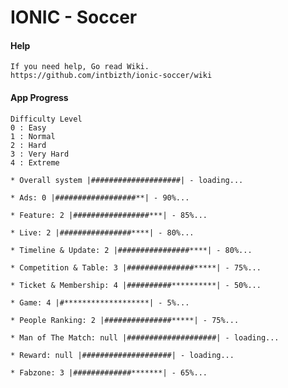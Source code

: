 IONIC - Soccer
=============================

#### Help
```
If you need help, Go read Wiki.
https://github.com/intbizth/ionic-soccer/wiki
```

#### App Progress
```
Difficulty Level
0 : Easy
1 : Normal
2 : Hard
3 : Very Hard
4 : Extreme
```

```
* Overall system |####################| - loading...
```

```
* Ads: 0 |##################**| - 90%...
```

```
* Feature: 2 |#################***| - 85%...
```

```
* Live: 2 |################****| - 80%...
```

```
* Timeline & Update: 2 |################****| - 80%...
```

```
* Competition & Table: 3 |###############*****| - 75%...
```

```
* Ticket & Membership: 4 |##########**********| - 50%...
```

```
* Game: 4 |#*******************| - 5%...
```

```
* People Ranking: 2 |###############*****| - 75%...
```

```
* Man of The Match: null |####################| - loading...
```

```
* Reward: null |####################| - loading...
```

```
* Fabzone: 3 |#############*******| - 65%...
```
